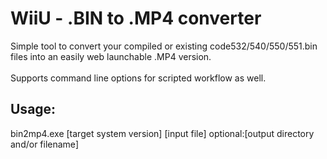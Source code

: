 <h1>WiiU - .BIN to .MP4 converter</h1>
Simple tool to convert your compiled or existing code532/540/550/551.bin files into an easily web launchable .MP4 version.<br/>
<br/>
Supports command line options for scripted workflow as well.<br/>
<h2>Usage:</h2>
bin2mp4.exe [target system version] [input file] optional:[output directory and/or filename]